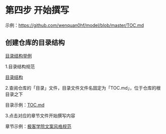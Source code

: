 # 第四步 开始撰写

示例：<https://github.com/wenquan0hf/model/blob/master/TOC.md>

## 创建仓库的目录结构

[目录结构举例](https://github.com/wenquan0hf/model)

1.目录结构规范

[目录结构](toc-struct.md)

2.查阅仓库的「目录」文件，目录文件文件名固定为「TOC.md」，位于仓库的根目录之下

目录示例：[TOC.md](TOC.md)

3.点击对应的章节文件开始撰写内容

章节示例：[极客学院文案风格规范](copywriting-guide.md)
